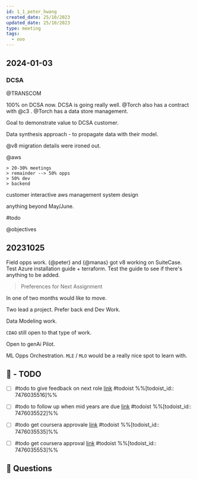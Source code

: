 ```yaml
---
id: 1_1_peter_hwang
created_date: 25/10/2023
updated_date: 25/10/2023
type: meeting
tags:
  - ooo
---
```

## 2024-01-03

### DCSA 

@TRANSCOM 

100% on DCSA now. DCSA is going really well. @Torch also has a contract with @c3 . @Torch has a data store management. 

Goal to demonstrate value to DCSA customer. 

Data synthesis approach - to propagate data with their model. 

@v8 migration details were ironed out. 

@aws 

	> 20-30% meetings
	> remainder --> 50% opps
	> 50% dev
	> backend 

customer interactive
aws management 
system design

anything beyond May/June. 

#todo 

@objectives 
## 20231025

Field opps work. {@peter} and {@manas} got v8 working on SuiteCase. Test Azure installation guide + terraform. Test the guide to see if there's anything to be added. 

> Preferences for Next Assignment

In one of two months would like to move. 

Two lead a project. Prefer back end Dev Work. 

Data Modeling work. 

`CDAO` still open to that type of work. 

Open to genAi Pilot. 

ML Opps Orchestration. `MLE` / `MLO` would be a really nice spot to learn  with. 


## 📅 - TODO

- [ ] #todo to give feedback on next role [link](https://todoist.com/showTask?id=7476035516) #todoist %%[todoist_id:: 7476035516]%%
- [ ] #todo to follow up when mid years are due [link](https://todoist.com/showTask?id=7476035522) #todoist %%[todoist_id:: 7476035522]%%
- [ ] #todo get coursera approvale [link](https://todoist.com/showTask?id=7476035535) #todoist %%[todoist_id:: 7476035535]%%
- [ ] #todo get coursera approval [link](https://todoist.com/showTask?id=7476035553) #todoist %%[todoist_id:: 7476035553]%%


## 💠 Questions

